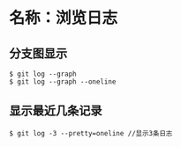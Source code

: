 # 名称：浏览日志
## 分支图显示

```code
$ git log --graph
$ git log --graph --oneline
```

## 显示最近几条记录

```code
$ git log -3 --pretty=oneline //显示3条日志
```
